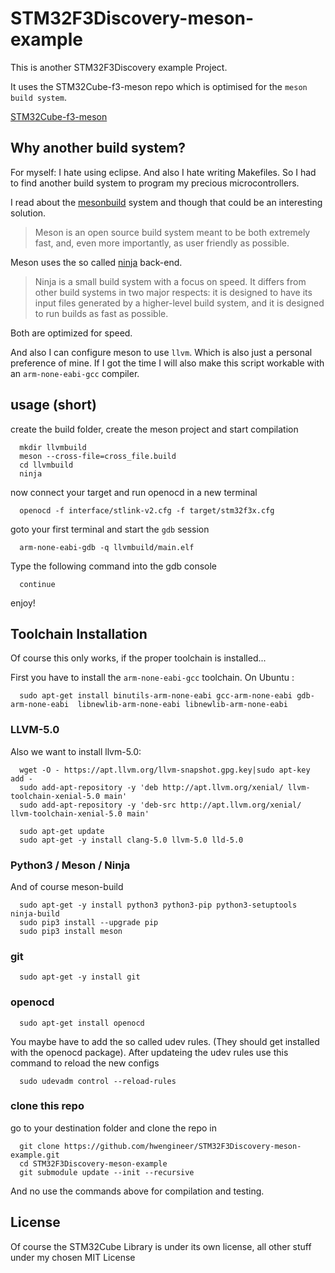 # STM32F3Discovery-meson-example

This is another STM32F3Discovery example Project.

It uses the STM32Cube-f3-meson repo which is optimised for the `meson build system`.

[STM32Cube-f3-meson](https://github.com/hwengineer/STM32Cube-f3-meson)



## Why another build system?
For myself: I hate using eclipse. And also I hate writing Makefiles.
So I had to find another build system to program my precious microcontrollers.

I read about the [mesonbuild](http://mesonbuild.com/) system and though that could be an interesting solution.

>Meson is an open source build system meant to be both extremely fast, and, even more importantly, as user friendly as possible.

Meson uses the so called [ninja](https://ninja-build.org/) back-end.

>Ninja is a small build system with a focus on speed. It differs from other build systems in two major respects: it is designed to have its input files generated by a higher-level build system, and it is designed to run builds as fast as possible.

Both are optimized for speed.

And also I can configure meson to use `llvm`. Which is also just a personal preference of mine.
If I got the time I will also make this script workable with an `arm-none-eabi-gcc` compiler.

## usage (short)

create the build folder, create the meson project and start compilation

      mkdir llvmbuild
      meson --cross-file=cross_file.build
      cd llvmbuild
      ninja

now connect your target and run openocd in a new terminal

      openocd -f interface/stlink-v2.cfg -f target/stm32f3x.cfg

goto your first terminal and start the `gdb` session

      arm-none-eabi-gdb -q llvmbuild/main.elf

Type the following command into the gdb console

      continue

enjoy!

## Toolchain Installation

Of course this only works, if the proper toolchain is installed...

First you have to install the `arm-none-eabi-gcc` toolchain.
On Ubuntu :

      sudo apt-get install binutils-arm-none-eabi gcc-arm-none-eabi gdb-arm-none-eabi  libnewlib-arm-none-eabi libnewlib-arm-none-eabi

### LLVM-5.0

Also we want to install llvm-5.0:

      wget -O - https://apt.llvm.org/llvm-snapshot.gpg.key|sudo apt-key add -
      sudo add-apt-repository -y 'deb http://apt.llvm.org/xenial/ llvm-toolchain-xenial-5.0 main'
      sudo add-apt-repository -y 'deb-src http://apt.llvm.org/xenial/ llvm-toolchain-xenial-5.0 main'

      sudo apt-get update
      sudo apt-get -y install clang-5.0 llvm-5.0 lld-5.0

### Python3 / Meson / Ninja

And of course meson-build

      sudo apt-get -y install python3 python3-pip python3-setuptools ninja-build
      sudo pip3 install --upgrade pip
      sudo pip3 install meson

### git

      sudo apt-get -y install git

### openocd

      sudo apt-get install openocd

You maybe have to add the so called udev rules.
(They should get installed with the openocd package).
After updateing the udev rules use this command to reload the new configs

      sudo udevadm control --reload-rules


### clone this repo

go to your destination folder and clone the repo in

      git clone https://github.com/hwengineer/STM32F3Discovery-meson-example.git
      cd STM32F3Discovery-meson-example
      git submodule update --init --recursive

And no use the commands above for compilation and testing.


## License
Of course the STM32Cube Library is under its own license, all other stuff under my chosen MIT License
